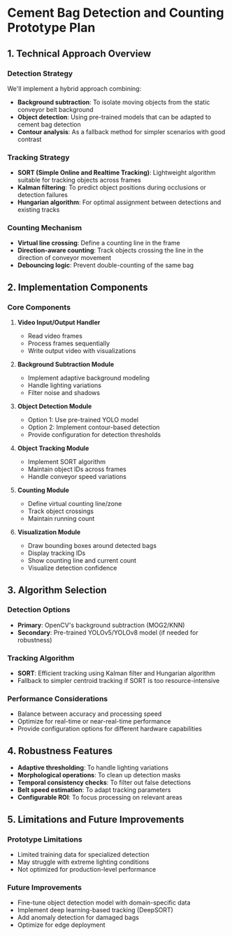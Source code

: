 # Cement Bag Detection and Counting Prototype Plan

## 1. Technical Approach Overview

### Detection Strategy
We'll implement a hybrid approach combining:
- **Background subtraction**: To isolate moving objects from the static conveyor belt background
- **Object detection**: Using pre-trained models that can be adapted to cement bag detection
- **Contour analysis**: As a fallback method for simpler scenarios with good contrast

### Tracking Strategy
- **SORT (Simple Online and Realtime Tracking)**: Lightweight algorithm suitable for tracking objects across frames
- **Kalman filtering**: To predict object positions during occlusions or detection failures
- **Hungarian algorithm**: For optimal assignment between detections and existing tracks

### Counting Mechanism
- **Virtual line crossing**: Define a counting line in the frame
- **Direction-aware counting**: Track objects crossing the line in the direction of conveyor movement
- **Debouncing logic**: Prevent double-counting of the same bag

## 2. Implementation Components

### Core Components
1. **Video Input/Output Handler**
   - Read video frames
   - Process frames sequentially
   - Write output video with visualizations

2. **Background Subtraction Module**
   - Implement adaptive background modeling
   - Handle lighting variations
   - Filter noise and shadows

3. **Object Detection Module**
   - Option 1: Use pre-trained YOLO model
   - Option 2: Implement contour-based detection
   - Provide configuration for detection thresholds

4. **Object Tracking Module**
   - Implement SORT algorithm
   - Maintain object IDs across frames
   - Handle conveyor speed variations

5. **Counting Module**
   - Define virtual counting line/zone
   - Track object crossings
   - Maintain running count

6. **Visualization Module**
   - Draw bounding boxes around detected bags
   - Display tracking IDs
   - Show counting line and current count
   - Visualize detection confidence

## 3. Algorithm Selection

### Detection Options
- **Primary**: OpenCV's background subtraction (MOG2/KNN)
- **Secondary**: Pre-trained YOLOv5/YOLOv8 model (if needed for robustness)

### Tracking Algorithm
- **SORT**: Efficient tracking using Kalman filter and Hungarian algorithm
- Fallback to simpler centroid tracking if SORT is too resource-intensive

### Performance Considerations
- Balance between accuracy and processing speed
- Optimize for real-time or near-real-time performance
- Provide configuration options for different hardware capabilities

## 4. Robustness Features

- **Adaptive thresholding**: To handle lighting variations
- **Morphological operations**: To clean up detection masks
- **Temporal consistency checks**: To filter out false detections
- **Belt speed estimation**: To adapt tracking parameters
- **Configurable ROI**: To focus processing on relevant areas

## 5. Limitations and Future Improvements

### Prototype Limitations
- Limited training data for specialized detection
- May struggle with extreme lighting conditions
- Not optimized for production-level performance

### Future Improvements
- Fine-tune object detection model with domain-specific data
- Implement deep learning-based tracking (DeepSORT)
- Add anomaly detection for damaged bags
- Optimize for edge deployment
